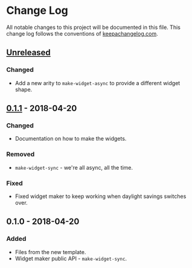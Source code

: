# Change Log
All notable changes to this project will be documented in this file. This change log follows the conventions of [keepachangelog.com](http://keepachangelog.com/).

## [Unreleased]
### Changed
- Add a new arity to `make-widget-async` to provide a different widget shape.

## [0.1.1] - 2018-04-20
### Changed
- Documentation on how to make the widgets.

### Removed
- `make-widget-sync` - we're all async, all the time.

### Fixed
- Fixed widget maker to keep working when daylight savings switches over.

## 0.1.0 - 2018-04-20
### Added
- Files from the new template.
- Widget maker public API - `make-widget-sync`.

[Unreleased]: https://github.com/your-name/dime/compare/0.1.1...HEAD
[0.1.1]: https://github.com/your-name/dime/compare/0.1.0...0.1.1

